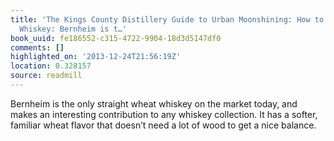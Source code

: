 ```yaml
---
title: 'The Kings County Distillery Guide to Urban Moonshining: How to Make and Drink
  Whiskey: Bernheim is t…'
book_uuid: fe186552-c315-4722-9904-18d3d5147df0
comments: []
highlighted_on: '2013-12-24T21:56:19Z'
location: 0.328157
source: readmill
---
```


Bernheim is the only straight wheat whiskey on the market today, and makes an interesting contribution to any whiskey collection. It has a softer, familiar wheat flavor that doesn’t need a lot of wood to get a nice balance.